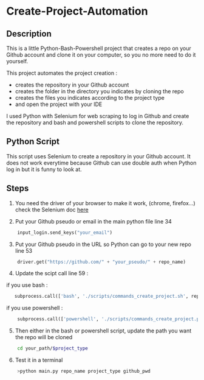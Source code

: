 # Create-Project-Automation

## Description
This is a little Python-Bash-Powershell project that creates a repo on your Github account and clone it on your computer, so you no more need to do it yourself.

This project automates the project creation :  
- creates the repository in your Github account 
- creates the folder in the directory you indicates by cloning the repo
- creates the files you indicates according to the project type
- and open the project with your IDE

I used Python with Selenium for web scraping to log in Github and create the repository and bash and powershell scripts to clone the repository. 


## Python Script
This script uses Selenium to create a repository in your Github account.
It does not work everytime because Github can use double auth when Python log in but it is funny to look at.

## Steps

1.  You need the driver of your browser to make it work, (chrome, firefox...) check the Selenium doc
[here](https://selenium-python.readthedocs.io/)


2. Put your Github pseudo or email in the main python file line 34
```python
    input_login.send_keys("your_email")
```

3. Put your Github pseudo in the URL so Python can go to your new repo line 53
```py
    driver.get("https://github.com/" + "your_pseudo/" + repo_name)
```
4. Update the scipt call line 59 :

if you use bash :

```py
   subprocess.call(['bash', './scripts/commands_create_project.sh', repo_name, project_type, url_to_clone])
```
if you use powershell : 
```py
    subprocess.call(['powershell', './scripts/commands_create_project.ps1', repo_name, project_type url_to_clone])
```

5. Then either in the bash or powershell script, update the path you want the repo will be cloned

```sh
    cd your_path/$project_type
```

6. Test it in a terminal

```sh
    >python main.py repo_name project_type github_pwd
```


